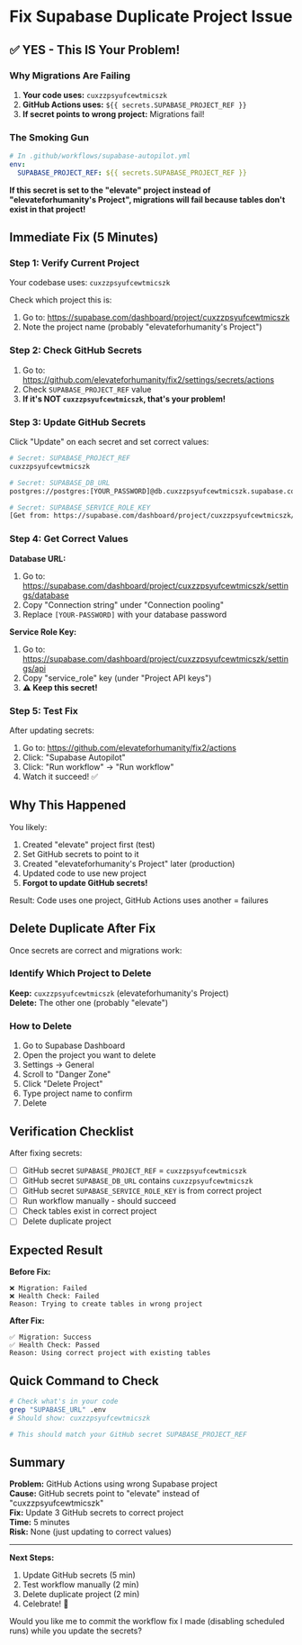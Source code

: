 # Fix Supabase Duplicate Project Issue

## ✅ YES - This IS Your Problem!

### Why Migrations Are Failing

1. **Your code uses:** `cuxzzpsyufcewtmicszk`
2. **GitHub Actions uses:** `${{ secrets.SUPABASE_PROJECT_REF }}`
3. **If secret points to wrong project:** Migrations fail!

### The Smoking Gun

```yaml
# In .github/workflows/supabase-autopilot.yml
env:
  SUPABASE_PROJECT_REF: ${{ secrets.SUPABASE_PROJECT_REF }}
```

**If this secret is set to the "elevate" project instead of "elevateforhumanity's Project", migrations will fail because tables don't exist in that project!**

## Immediate Fix (5 Minutes)

### Step 1: Verify Current Project

Your codebase uses: `cuxzzpsyufcewtmicszk`

Check which project this is:
1. Go to: https://supabase.com/dashboard/project/cuxzzpsyufcewtmicszk
2. Note the project name (probably "elevateforhumanity's Project")

### Step 2: Check GitHub Secrets

1. Go to: https://github.com/elevateforhumanity/fix2/settings/secrets/actions
2. Check `SUPABASE_PROJECT_REF` value
3. **If it's NOT `cuxzzpsyufcewtmicszk`, that's your problem!**

### Step 3: Update GitHub Secrets

Click "Update" on each secret and set correct values:

```bash
# Secret: SUPABASE_PROJECT_REF
cuxzzpsyufcewtmicszk

# Secret: SUPABASE_DB_URL
postgres://postgres:[YOUR_PASSWORD]@db.cuxzzpsyufcewtmicszk.supabase.co:5432/postgres

# Secret: SUPABASE_SERVICE_ROLE_KEY
[Get from: https://supabase.com/dashboard/project/cuxzzpsyufcewtmicszk/settings/api]
```

### Step 4: Get Correct Values

**Database URL:**
1. Go to: https://supabase.com/dashboard/project/cuxzzpsyufcewtmicszk/settings/database
2. Copy "Connection string" under "Connection pooling"
3. Replace `[YOUR-PASSWORD]` with your database password

**Service Role Key:**
1. Go to: https://supabase.com/dashboard/project/cuxzzpsyufcewtmicszk/settings/api
2. Copy "service_role" key (under "Project API keys")
3. **⚠️ Keep this secret!**

### Step 5: Test Fix

After updating secrets:

1. Go to: https://github.com/elevateforhumanity/fix2/actions
2. Click: "Supabase Autopilot"
3. Click: "Run workflow" → "Run workflow"
4. Watch it succeed! ✅

## Why This Happened

You likely:
1. Created "elevate" project first (test)
2. Set GitHub secrets to point to it
3. Created "elevateforhumanity's Project" later (production)
4. Updated code to use new project
5. **Forgot to update GitHub secrets!**

Result: Code uses one project, GitHub Actions uses another = failures

## Delete Duplicate After Fix

Once secrets are correct and migrations work:

### Identify Which Project to Delete

**Keep:** `cuxzzpsyufcewtmicszk` (elevateforhumanity's Project)  
**Delete:** The other one (probably "elevate")

### How to Delete

1. Go to Supabase Dashboard
2. Open the project you want to delete
3. Settings → General
4. Scroll to "Danger Zone"
5. Click "Delete Project"
6. Type project name to confirm
7. Delete

## Verification Checklist

After fixing secrets:

- [ ] GitHub secret `SUPABASE_PROJECT_REF` = `cuxzzpsyufcewtmicszk`
- [ ] GitHub secret `SUPABASE_DB_URL` contains `cuxzzpsyufcewtmicszk`
- [ ] GitHub secret `SUPABASE_SERVICE_ROLE_KEY` is from correct project
- [ ] Run workflow manually - should succeed
- [ ] Check tables exist in correct project
- [ ] Delete duplicate project

## Expected Result

**Before Fix:**
```
❌ Migration: Failed
❌ Health Check: Failed
Reason: Trying to create tables in wrong project
```

**After Fix:**
```
✅ Migration: Success
✅ Health Check: Passed
Reason: Using correct project with existing tables
```

## Quick Command to Check

```bash
# Check what's in your code
grep "SUPABASE_URL" .env
# Should show: cuxzzpsyufcewtmicszk

# This should match your GitHub secret SUPABASE_PROJECT_REF
```

## Summary

**Problem:** GitHub Actions using wrong Supabase project  
**Cause:** GitHub secrets point to "elevate" instead of "cuxzzpsyufcewtmicszk"  
**Fix:** Update 3 GitHub secrets to correct project  
**Time:** 5 minutes  
**Risk:** None (just updating to correct values)

---

**Next Steps:**
1. Update GitHub secrets (5 min)
2. Test workflow manually (2 min)
3. Delete duplicate project (2 min)
4. Celebrate! 🎉

Would you like me to commit the workflow fix I made (disabling scheduled runs) while you update the secrets?
